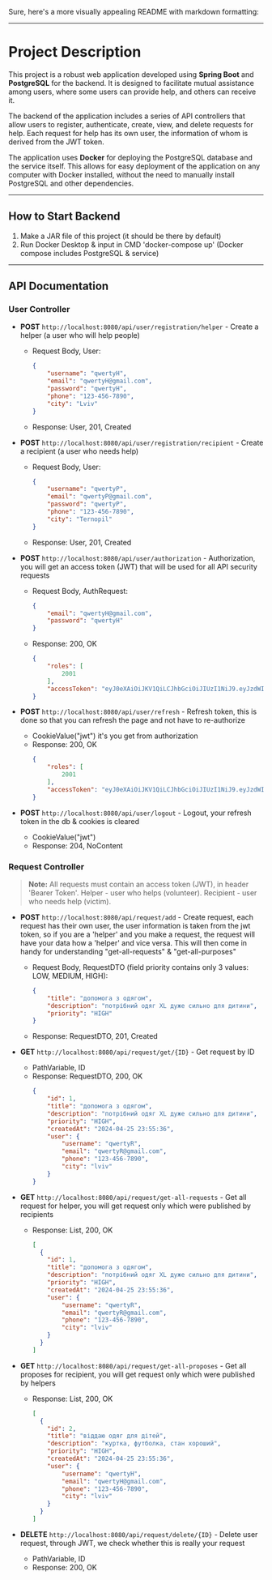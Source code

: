 Sure, here's a more visually appealing README with markdown formatting:

---

# **Project Description**

This project is a robust web application developed using **Spring Boot** and **PostgreSQL** for the backend. It is designed to facilitate mutual assistance among users, where some users can provide help, and others can receive it.

The backend of the application includes a series of API controllers that allow users to register, authenticate, create, view, and delete requests for help. Each request for help has its own user, the information of whom is derived from the JWT token.

The application uses **Docker** for deploying the PostgreSQL database and the service itself. This allows for easy deployment of the application on any computer with Docker installed, without the need to manually install PostgreSQL and other dependencies.

---

## **How to Start Backend**

1. Make a JAR file of this project (it should be there by default)
2. Run Docker Desktop & input in CMD 'docker-compose up' (Docker compose includes PostgreSQL & service)

---

## **API Documentation**

### **User Controller**

- **POST** `http://localhost:8080/api/user/registration/helper` - Create a helper (a user who will help people)
  - Request Body, User:
    ```json
    {
        "username": "qwertyH",
        "email": "qwertyH@gmail.com",
        "password": "qwertyH",
        "phone": "123-456-7890",
        "city": "Lviv"
    }
    ```
  - Response: User, 201, Created

- **POST** `http://localhost:8080/api/user/registration/recipient` - Create a recipient (a user who needs help)
  - Request Body, User:
    ```json
    {
        "username": "qwertyP",
        "email": "qwertyP@gmail.com",
        "password": "qwertyP",
        "phone": "123-456-7890",
        "city": "Ternopil"
    }
    ```
  - Response: User, 201, Created

- **POST** `http://localhost:8080/api/user/authorization` - Authorization, you will get an access token (JWT) that will be used for all API security requests
  - Request Body, AuthRequest:
    ```json
    {
        "email": "qwertyH@gmail.com",
        "password": "qwertyH"
    }
    ```
  - Response: 200, OK
    ```json
    {
        "roles": [
            2001
        ],
        "accessToken": "eyJ0eXAiOiJKV1QiLCJhbGciOiJIUzI1NiJ9.eyJzdWIiOiJxd2VydHlIQGdtYWlsLmNvbSIsInJvbGVzIjpbIlJPTEVfSEVMUEVSIl0sImV4cCI6MTcxNDA2OTMzMSwiaWF0IjoxNzE0MDY1NzMxfQ.EUIwf9ZLrVmSOpycUK9co9-B4GiMsn3zw5INiOYNcrE"
    }
    ```

- **POST** `http://localhost:8080/api/user/refresh` - Refresh token, this is done so that you can refresh the page and not have to re-authorize
  - CookieValue("jwt") it's you get from authorization
  - Response: 200, OK
    ```json
    {
        "roles": [
            2001
        ],
        "accessToken": "eyJ0eXAiOiJKV1QiLCJhbGciOiJIUzI1NiJ9.eyJzdWIiOiJxd2VydHlIQGdtYWlsLmNvbSIsInJvbGVzIjpbIlJPTEVfSEVMUEVSIl0sImV4cCI6MTcxNDA2OTMzMSwiaWF0IjoxNzE0MDY1NzMxfQ.EUIwf9ZLrVmSOpycUK9co9-B4GiMsn3zw5INiOYNcrE"
    }
    ```

- **POST** `http://localhost:8080/api/user/logout` - Logout, your refresh token in the db & cookies is cleared
  - CookieValue("jwt")
  - Response: 204, NoContent

### **Request Controller**

> **Note:** All requests must contain an access token (JWT), in header 'Bearer Token'. Helper - user who helps (volunteer). Recipient - user who needs help (victim).

- **POST** `http://localhost:8080/api/request/add` - Create request, each request has their own user, the user information is taken from the jwt token, so if you are a 'helper' and you make a request, the request will have your data how a 'helper' and vice versa. This will then come in handy for understanding "get-all-requests" & "get-all-purposes"
  - Request Body, RequestDTO (field priority contains only 3 values: LOW, MEDIUM, HIGH):
    ```json
    {
        "title": "допомога з одягом",
        "description": "потрібний одяг XL дуже сильно для дитини",
        "priority": "HIGH"
    }
    ```
  - Response: RequestDTO, 201, Created

- **GET** `http://localhost:8080/api/request/get/{ID}` - Get request by ID
  - PathVariable, ID
  - Response: RequestDTO, 200, OK
    ```json
    {
        "id": 1,
        "title": "допомога з одягом",
        "description": "потрібний одяг XL дуже сильно для дитини",
        "priority": "HIGH",
        "createdAt": "2024-04-25 23:55:36",
        "user": {
            "username": "qwertyR",
            "email": "qwertyR@gmail.com",
            "phone": "123-456-7890",
            "city": "lviv"
        }
    }
    ```

- **GET** `http://localhost:8080/api/request/get-all-requests` - Get all request for helper, you will get request only which were published by recipients
  - Response: List<RequestDTO>, 200, OK
    ```json
    [
      {
        "id": 1,
        "title": "допомога з одягом",
        "description": "потрібний одяг XL дуже сильно для дитини",
        "priority": "HIGH",
        "createdAt": "2024-04-25 23:55:36",
        "user": {
            "username": "qwertyR",
            "email": "qwertyR@gmail.com",
            "phone": "123-456-7890",
            "city": "lviv"
        }
      }
    ]
    ```

- **GET** `http://localhost:8080/api/request/get-all-proposes` - Get all proposes for recipient, you will get request only which were published by helpers
  - Response: List<RequestDTO>, 200, OK
    ```json
    [
      {
        "id": 2,
        "title": "віддаю одяг для дітей",
        "description": "куртка, футболка, стан хороший",
        "priority": "HIGH",
        "createdAt": "2024-04-25 23:55:36",
        "user": {
            "username": "qwertyH",
            "email": "qwertyH@gmail.com",
            "phone": "123-456-7890",
            "city": "lviv"
        }
      }
    ]
    ```

- **DELETE** `http://localhost:8080/api/request/delete/{ID}` - Delete user request, through JWT, we check whether this is really your request
  - PathVariable, ID
  - Response: 200, OK
